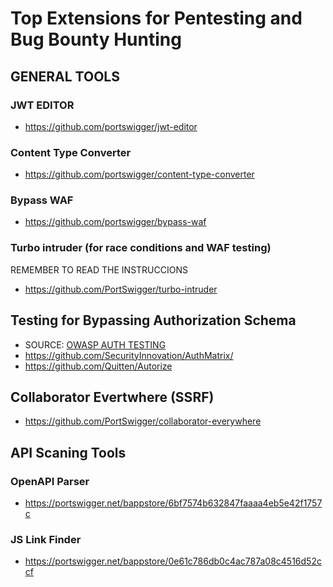 # Top Extensions for Pentesting and Bug Bounty Hunting 

## GENERAL TOOLS

### JWT EDITOR
- https://github.com/portswigger/jwt-editor

### Content Type Converter
- https://github.com/portswigger/content-type-converter

### Bypass WAF
- https://github.com/portswigger/bypass-waf

### Turbo intruder (for race conditions and WAF testing)
REMEMBER TO READ THE INSTRUCCIONS
- https://github.com/PortSwigger/turbo-intruder

## Testing for Bypassing Authorization Schema
- SOURCE: [OWASP AUTH TESTING](https://owasp.org/www-project-web-security-testing-guide/latest/4-Web_Application_Security_Testing/05-Authorization_Testing/02-Testing_for_Bypassing_Authorization_Schema)
- https://github.com/SecurityInnovation/AuthMatrix/
- https://github.com/Quitten/Autorize

## Collaborator Evertwhere (SSRF)
- https://github.com/PortSwigger/collaborator-everywhere

## API Scaning Tools

### OpenAPI Parser
- https://portswigger.net/bappstore/6bf7574b632847faaaa4eb5e42f1757c

### JS Link Finder
- https://portswigger.net/bappstore/0e61c786db0c4ac787a08c4516d52ccf
